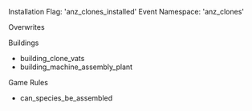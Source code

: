 Installation Flag: 'anz_clones_installed'
Event Namespace: 'anz_clones'

Overwrites

Buildings
 - building_clone_vats
 - building_machine_assembly_plant

Game Rules
 - can_species_be_assembled